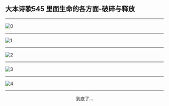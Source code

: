 
## 大本诗歌545 里面生命的各方面-破碎与释放
        
<div id="aplayer0"></div>

---

<img alt="0" data-original="/data/d0545/0.png">

---

<img alt="1" data-original="/data/d0545/1.png">

---

<img alt="2" data-original="/data/d0545/2.png">

---

<img alt="3" data-original="/data/d0545/3.png">

---

<img alt="4" data-original="/data/d0545/4.png">

---

<p style="text-align: center">到底了...</p>

<script src="/js/dist-view.js"></script>

<script>
MAIN.id = 'd0545';
        
const ap0 = new APlayer({
    container: document.getElementById('aplayer0'),
    volume: 1,
    loop: 'none',
    preload: 'none',
    audio: [{
        name: '大本诗歌545.mp3',
        artist: '大本诗歌',
        url: 'https://res.wx.qq.com/voice/getvoice?mediaid=MzI0NTk3MDM5M18yMjQ3NDk0MzY4',
        cover: '/favicon'
    }]
});
</script>
